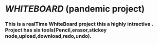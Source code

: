 <h1><i>WHITEBOARD</i> (pandemic project) </h1>
<h3>This is a realTime WhiteBoard project this a highly intrective .
 Project has six tools(Pencil,erasor,stickey node,upload,download,redo,undo).
  
